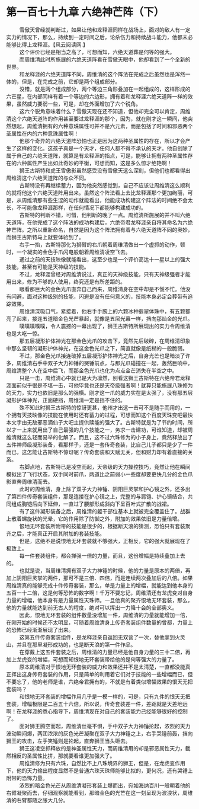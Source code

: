 <h1>第一百七十九章 六绝神芒阵（下）</h1>
<div id="content">&nbsp&nbsp&nbsp&nbsp&nbsp&nbsp&nbsp&nbsp
 雪傲天曾经就判断过，如果让他和龙释涯同样在战场上，面对的敌人有一定实力的情况下，那么，持续到一定时间之后，论杀伤力和持续战斗能力，他都未必能够比得上龙释涯。【风云阅读网.】
 <br/>&nbsp&nbsp&nbsp&nbsp&nbsp&nbsp&nbsp&nbsp
 这个评价已经是相当之高了，可想而知，六绝天道葬是何等的强大。
 <br/>&nbsp&nbsp&nbsp&nbsp&nbsp&nbsp&nbsp&nbsp
 而周维清此时所施展的六绝天道阵看在雪傲天眼中，他却看到了一个全新的世界。
 <br/>&nbsp&nbsp&nbsp&nbsp&nbsp&nbsp&nbsp&nbsp
 和龙释涯的六绝天道阵不同，周维清的这个阵法在完成之后虽然也是浑然一体的，但是，在完成之前，它却是两个组成部分。
 <br/>&nbsp&nbsp&nbsp&nbsp&nbsp&nbsp&nbsp&nbsp
 没错，就是两个组成部分，两个等边三角形叠加在一起组成的，这样形成的六芒星，在内部同样有着一个等边的六边形，拥有着和龙释涯六绝天道阵一样的效果，虽然威力要弱一些，可是，却在外面增加了六个锐角。
 <br/>&nbsp&nbsp&nbsp&nbsp&nbsp&nbsp&nbsp&nbsp
 这六个锐角意味着什么？雪傲天现在还不知道，但他却完全可以肯定，周维清这个六绝天道阵的作用甚至要过龙释涯的那个，因为，就在刚才这一瞬间，他突然想起，周维清拥有的六种意珠属性可并不是六元素，而是包括了时间和邪恶两个圣属性在内的六种意珠属性啊！
 <br/>&nbsp&nbsp&nbsp&nbsp&nbsp&nbsp&nbsp&nbsp
 他那个奇异的六绝天道阵恐怕也正是因为这两种圣属性的存在，所以才会产生了这样的变化。这孩子真是一个天才，任何人都不得不承认的天才。他自创除了属于自己的六绝天道阵，就算是有龙释涯的指点，可是，能够让拥有两种圣属性存在的六种属性产生出如此奇妙的平衡，可想而知，这是多么惊才绝艳啊！
 <br/>&nbsp&nbsp&nbsp&nbsp&nbsp&nbsp&nbsp&nbsp
 狮王古斯特和虎王雪傲影虽然感受没有雪傲天这么深刻，但他们也都看得出周维清这个六绝天道阵的与众不同。
 <br/>&nbsp&nbsp&nbsp&nbsp&nbsp&nbsp&nbsp&nbsp
 古斯特没有再继续蓄力，因为他突然感觉到，自己不应该让周维清这么顺利的就将他这个六绝天道阵用出来。虽然这个阵法看上去比龙释涯那个更加绚丽，可是，从周维清那有些生涩的动作就能看出，他能成功构建这个阵法的时间绝不会太长，不可能像龙释涯那样，在任何情况下都能够构建成功的。
 <br/>&nbsp&nbsp&nbsp&nbsp&nbsp&nbsp&nbsp&nbsp
 古斯特的判断不错，可惜，他判断的晚了一点。周维清所施展的并不叫六绝天道阵，在他完成了这个阵法的成功构建后，六绝帝君龙释涯亲自将其命名为六绝神芒阵。之所以重新命名，自然是因为这个阵法拥有着与六绝天道阵不同的奥妙，而狮王古斯特马上就要体验到了。
 <br/>&nbsp&nbsp&nbsp&nbsp&nbsp&nbsp&nbsp&nbsp
 右手一抬，古斯特那化为狮臂的右爪朝着周维清做出一个虚抓的动作，顿时，一个凝实的金色手爪闪电般朝着周维清凌空飞去。
 <br/>&nbsp&nbsp&nbsp&nbsp&nbsp&nbsp&nbsp&nbsp
 通过之前的天技映像就能看出，这至少也是一个评价高达十一星以上的强大技能，甚至有可能是天神级的技能。
 <br/>&nbsp&nbsp&nbsp&nbsp&nbsp&nbsp&nbsp&nbsp
 不过，龙释涯曾经对周维清说过，真正的天神级技能，只有天神级强者才能用出来，修为不够的人使用，终究还是有所差距的。
 <br/>&nbsp&nbsp&nbsp&nbsp&nbsp&nbsp&nbsp&nbsp
 眼看那巨大的金色光爪直奔自己而来，周维清身在空中却是不慌不忙。他没有闪避，面对这种级别的技能，闪避是没有任何意义的，技能本身必定会葬带有追踪效果。
 <br/>&nbsp&nbsp&nbsp&nbsp&nbsp&nbsp&nbsp&nbsp
 周维清深吸口气，紧接着，他右手手腕上的六颗冰种翡翠体珠中，有五颗都亮了起来，接连五道暗金色光芒暴起，就像是五层光幕一样，挡向那灿金的光爪。
 <br/>&nbsp&nbsp&nbsp&nbsp&nbsp&nbsp&nbsp&nbsp
 噗噗噗噗噗，令人震撼的一幕出现了，狮王古斯特所展现出的实力令周维清也是大吃一惊。
 <br/>&nbsp&nbsp&nbsp&nbsp&nbsp&nbsp&nbsp&nbsp
 那五层凝形护体神光在那金色光爪的攻击下，竟然先后破碎，在周维清印象中那么坚韧的凝形护体神光，在这金色光爪之下，简直就像是纸糊的一般脆弱。
 <br/>&nbsp&nbsp&nbsp&nbsp&nbsp&nbsp&nbsp&nbsp
 不过，那金色光爪接连破掉五层凝形护体神光之后，自身光芒也是暗淡了许多，周维清右手中双子大力神锤的哭锤前点，与那光爪碰撞在一起，轰然巨响中，周维清整个人在空中后飞，而那金色光爪也化为点点金芒消失在半空之中。
 <br/>&nbsp&nbsp&nbsp&nbsp&nbsp&nbsp&nbsp&nbsp
 只是一击，周维清心中就已是大为凛然，别看这狮王古斯特在六绝帝君龙释涯面前似乎很是不堪一击，可他毕竟也还是天帝级强者啊！就算只能施展八珠修为的天力，实力也依旧是那么的强横。刚才这一爪的威力实在是太强了，没有那五层凝形护体神光，正面硬挡，周维清一定是挡不住的。
 <br/>&nbsp&nbsp&nbsp&nbsp&nbsp&nbsp&nbsp&nbsp
 殊不知此时狮王古斯特的惊讶更甚，他州才出这一击可不是随手而用的，一个拥有天技映像的技能在使用时还有蓄力的过程，可想而知这个百度天珠变吧最快本文字由无敌邪恶滴仙子大吧主提供赎能的强大了。古斯特就是为了节约时间，所以才一上来就用出了自己最强的几个技能之一，务求一击建功，可谁知道，却被周维清就这么轻而易举的化解了。而且，这不过六珠修为的小子身上，竟然释放出了五件神师级凝形装备，看那样子，还是一套传奇套装，比自己儿子都只是少了一件而已，这怎能让古斯特不惊讶呢？传奇套装和天赋无关，但和财力却有着直接的关系。
 <br/>&nbsp&nbsp&nbsp&nbsp&nbsp&nbsp&nbsp&nbsp
 右脚点地，古斯特已是凌空而起，天帝级的天力操控技巧，竟然让他在瞬间模拟出了飞行状态，双手同时前爪，两道比之前弱小一些度却要更快几分的金色爪影直奔周维清而去。
 <br/>&nbsp&nbsp&nbsp&nbsp&nbsp&nbsp&nbsp&nbsp
 此时的周维清，身上除了双子大力神锤、阴阳巨灵掌和护心镜之外，还多出了第四件传奇套装组件，那是连接在护心镜之上，完整的与肩铠、护心镜结合，共同组成胸铠后向下延伸，一直过了腰部形成斜向下呈百叶式扩散的战裙。
 <br/>&nbsp&nbsp&nbsp&nbsp&nbsp&nbsp&nbsp&nbsp
 有了这件凝形装备之后，周维清的躯干部位基本上就被完全覆盖住了。战群上散着螺旋状的光晕，它的作用除了防御之外，附加的效果依旧是力量倍增。
 <br/>&nbsp&nbsp&nbsp&nbsp&nbsp&nbsp&nbsp&nbsp
 恨地无环套装所附带的技能是很少的，根据断天浪的猜测，恐怕只有套装聚齐之后，才能真正开启其附加的套装技能。
 <br/>&nbsp&nbsp&nbsp&nbsp&nbsp&nbsp&nbsp&nbsp
 但是，这绝不是说恨地无环套装就不够强大，正相反，它的强大就展现在了极致上。
 <br/>&nbsp&nbsp&nbsp&nbsp&nbsp&nbsp&nbsp&nbsp
 每一件套装组件，都会掸强一倍的力量，而且，这份增幅是持续叠加上去的。
 <br/>&nbsp&nbsp&nbsp&nbsp&nbsp&nbsp&nbsp&nbsp
 也就是说，当周维清拥有双子大力神锤的时候，他的力量是原本的两倍，再加上阴阳巨灵掌的两件，那可不是三倍、四倍，而是连续两次叠加后的八倍。如果周维清真的能够完成十件传奇套装，那么，单是力量上的增幅，就能达到他本身的五百一十二倍，这是何等恐怖的数字啊！千万不要忘记，周维清还有龙虎变对自身力量的增幅，他本身有是力量属性天珠师。一旦他真的聚齐恨地无环套装，那么，他的力量就能达到前无古人的程度，绝对可以挥出一力降十会的全部奥义。
 <br/>&nbsp&nbsp&nbsp&nbsp&nbsp&nbsp&nbsp&nbsp
 因此，恨地无环套装的组件数量没增加一件，周维清的力量就能增加一倍，在刚开始的时候还不太明显，可随着周维清身上传奇套装组件数量的曾都，力量上的恐怖已经渐渐展现了出来。
 <br/>&nbsp&nbsp&nbsp&nbsp&nbsp&nbsp&nbsp&nbsp
 这第五件传奇套装组件，是龙释涯亲自返回无双营了一次，替他拿到火灵山，并且在那里凝形成功的，也是断天浪的第一件作品。
 <br/>&nbsp&nbsp&nbsp&nbsp&nbsp&nbsp&nbsp&nbsp
 在穿戴上这五件套装之后，周维清的力量已经是他自身力量的三十二倍，再加上龙虎变的增幅，可想而知恨地无环套装带给他的是何等强大的力量了。
 <br/>&nbsp&nbsp&nbsp&nbsp&nbsp&nbsp&nbsp&nbsp
 原本周维清对于恨地无环套装的威力和效果还并不是太清楚，一直都没能真正挥出这身传奇套装的作用，只是简单的利用着它们对于技能的一些增幅而已，但不要忘了，他的老师是谁，六绝帝君拥有的，不就是有着类似增幅效果的恨天无把套装吗？
 <br/>&nbsp&nbsp&nbsp&nbsp&nbsp&nbsp&nbsp&nbsp
 和恨地无环套装的增幅作用几乎是一模一样的，可是，只有九件的恨天无把套装，增幅极限是二百五十六倍，所以说，传奇套装差一件，差距就是天差地远啊！在龙释涯的悉心指导下，周维清现在对自己的套装能力己经能够很好的控制了。
 <br/>&nbsp&nbsp&nbsp&nbsp&nbsp&nbsp&nbsp&nbsp
 面对狮王腾空而起，周维清丝毫不惧，手中双子大力神锤抡起，浓烈的天力波动瞬间爆，两团浓浓的灰色光芒凝聚在双子大力神锤之上，右手哭锤前轰，挡向狮王的攻击，左手笑锤则是抡起，直奔狮王当头砸去。
 <br/>&nbsp&nbsp&nbsp&nbsp&nbsp&nbsp&nbsp&nbsp
 狮王这凌空抓释放的是神圣属性天力，而周维清用的却是邪恶属性天力，截然相反的圣属性比拼，那就要看谁更加强大了。
 <br/>&nbsp&nbsp&nbsp&nbsp&nbsp&nbsp&nbsp&nbsp
 周维清修为只有六珠，自然比不上八珠境界的狮王，但是，在龙虎变作用下，他的天力输出程度显然不是普通六珠天珠师能够比拟的，更何况，还有哭锤上附带的恐怖力量。
 <br/>&nbsp&nbsp&nbsp&nbsp&nbsp&nbsp&nbsp&nbsp
 浓烈的暗金色光芒从周维清凝形套装上爆而出，宛如海纳百川一般朝着他的右臂凝聚而去，仔细观察就能看到，那暗金色的光芒在这一刻呈现为波浪状，周维清的右臂都随之胀大几分。
 <br/>&nbsp&nbsp&nbsp&nbsp&nbsp&nbsp&nbsp&nbsp
 <br/>&nbsp&nbsp&nbsp&nbsp&nbsp&nbsp&nbsp&nbsp
</div>
